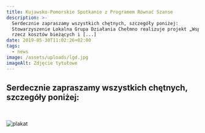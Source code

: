```yaml
---
title: Kujawsko-Pomorskie Spotkanie z Programem Równać Szanse
description: >-
  Serdecznie zapraszamy wszystkich chętnych, szczegóły poniżej:        
  Stowarzyszenie Lokalna Grupa Działania Chełmno realizuje projekt „Wsparcie na
  rzecz kosztów bieżących i [...]
date: 2019-05-30T11:02:26+02:00
tags:
  - news
image: /assets/uploads/lgd.jpg
imageAlt: Zdjęcie tytułowe
---
```

## Serdecznie zapraszamy wszystkich chętnych, szczegóły poniżej:

<br>

![plakat](/assets/uploads/rowne-szanse.jpg)
